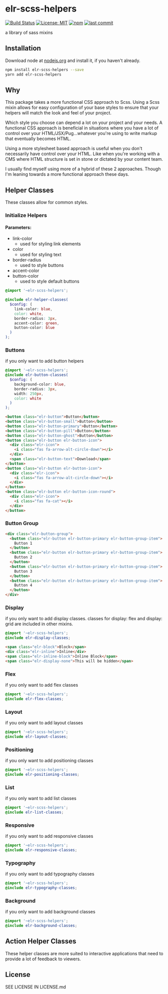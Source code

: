 # elr-scss-helpers

[![Build Status](https://travis-ci.com/Beth3346/elr-scss-helpers.svg?branch=master)](https://travis-ci.com/Beth3346/elr-scss-helpers)
[![License: MIT](https://img.shields.io/badge/License-MIT-yellow.svg)](https://opensource.org/licenses/MIT)
[![npm](https://img.shields.io/npm/dm/elr-scss-helpers.svg?style=flat)](https://npmjs.com/package/elr-scss-helpers)
[![last commit](https://img.shields.io/github/last-commit/Beth3346/elr-scss-helpers.svg)](https://github.com/Beth3346/elr-scss-helpers)

a library of sass mixins

## Installation

Download node at [nodejs.org](http://nodejs.org) and install it, if you haven't already.

```sh
npm install elr-scss-helpers --save
yarn add elr-scss-helpers
```

## Why

This package takes a more functional CSS approach to Scss. Using a Scss mixin allows for easy configuration of your base styles to ensure that your helpers will match the look and feel of your project.

Which style you choose can depend a lot on your project and your needs. A functional CSS approach is beneficial in situations where you have a lot of control over your HTML/JSX/Pug...whatever you're using to write markup that eventually becomes HTML.

Using a more stylesheet based approach is useful when you don't necessarily have control over your HTML. Like when you're working with a CMS where HTML structure is set in stone or dictated by your content team.

I usually find myself using more of a hybrid of these 2 approaches. Though I'm leaning towards a more functional approach these days.

## Helper Classes

These classes allow for common styles.

### Initialize Helpers

#### Parameters:

- link-color
  - used for styling link elements
- color
  - used for styling text
- border-radius
  - used to style buttons
- accent-color
- button-color
  - used to style default buttons

```scss
@import '~elr-scss-helpers';

@include elr-helper-classes(
  $config: (
    link-color: blue,
    color: white,
    border-radius: 3px,
    accent-color: green,
    button-color: blue
  )
);
```

### Buttons

if you only want to add button helpers

```scss
@import '~elr-scss-helpers';
@include elr-button-classes(
  $config: (
    background-color: blue,
    border-radius: 3px,
    width: 250px,
    color: white
  )
);
```

```html
<button class="elr-button">Button</button>
<button class="elr-button-small">Button</button>
<button class="elr-button-primary">Button</button>
<button class="elr-button-pill">Button</button>
<button class="elr-button-ghost">Button</button>
<button class="elr-button elr-button-icon">
  <div class="elr-icon">
    <i class="fas fa-arrow-alt-circle-down"></i>
  </div>
  <span class="elr-button-text">Download</span>
</button>
<button class="elr-button elr-button-icon">
  <div class="elr-icon">
    <i class="fas fa-arrow-alt-circle-down"></i>
  </div>
</button>
<button class="elr-button elr-button-icon-round">
  <div class="elr-icon">
    <i class="fas fa-cat"></i>
  </div>
</button>
```

### Button Group

```html
<div class="elr-button-group">
  <button class="elr-button elr-button-primary elr-button-group-item">
    Button 1
  </button>
  <button class="elr-button elr-button-primary elr-button-group-item">
    Button 2
  </button>
  <button class="elr-button elr-button-primary elr-button-group-item">
    Button 3
  </button>
  <button class="elr-button elr-button-primary elr-button-group-item">
    Button 4
  </button>
</div>
```

### Display

if you only want to add display classes. classes for display: flex and display: grid are included in other mixins.

```scss
@import '~elr-scss-helpers';
@include elr-display-classes;
```

```html
<span class="elr-block">Block</span>
<div class="elr-inline">Inline</div>
<span class="elr-inline-block">Inline Block</span>
<span class="elr-display-none">This will be hidden</span>
```

### Flex

if you only want to add flex classes

```scss
@import '~elr-scss-helpers';
@include elr-flex-classes;
```

### Layout

if you only want to add layout classes

```scss
@import '~elr-scss-helpers';
@include elr-layout-classes;
```

### Positioning

if you only want to add positioning classes

```scss
@import '~elr-scss-helpers';
@include elr-positioning-classes;
```

### List

if you only want to add list classes

```scss
@import '~elr-scss-helpers';
@include elr-list-classes;
```

### Responsive

if you only want to add responsive classes

```scss
@import '~elr-scss-helpers';
@include elr-responsive-classes;
```

### Typography

if you only want to add typography classes

```scss
@import '~elr-scss-helpers';
@include elr-typography-classes;
```

### Background

if you only want to add background classes

```scss
@import '~elr-scss-helpers';
@include elr-background-classes;
```

## Action Helper Classes

These helper classes are more suited to interactive applications that need to provide a lot of feedback to
viewers.

## License

SEE LICENSE IN LICENSE.md
